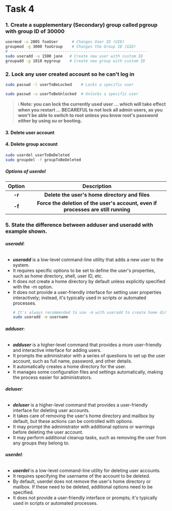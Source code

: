 # Task 4

### 1. Create a supplementary (Secondary) group called pgroup with group ID of 30000
``` bash
usermod -u 2005 fooUser      # Changes User ID (UID)
groupmod -g 3000 fooGroup    # Changes the Group ID (GID)
# ------------------------------------------------------------
sudo useradd -u 1500 jane   # Create new user with custom ID
groupadd -g 1010 mygroup    # Create new group with custom ID
```

### 2. Lock any user created account so he can't log in
``` bash
sudo passwd -l userToBeLocked    # Locks a specific user

sudo passwd -u userToBeUnlocked  # Unlocks a specific user
```
> ℹ️ **Note: you can lock the currently used user ... which will take effect when you restart ... BECAREFUL to not lock all admin users, as you won't be able to switch to root unless you know root's password either by using _su_ or booting.**

#### 3. Delete user account
#### 4. Delete group account
``` bash
sudo userdel userToBeDeleted
sudo groupdel -f groupToBeDeleted
```
##### Options of userdel

|   Option  	| Description 	|
|:------:	|:------:	|
|  **-r**  	|   **Delete the user's home directory and files**  	|
| **-f** 	|  **Force the deletion of the user's account, even if processes are still running**  	|

### 5. State the difference between adduser and useradd with example shown.
###### **useradd**:
* **_useradd_** is a low-level command-line utility that adds a new user to the system.
* It requires specific options to be set to define the user's properties, such as home directory, shell, user ID, etc.
* It does not create a home directory by default unless explicitly specified with the -m option.
* It does not provide a user-friendly interface for setting user properties interactively; instead, it's typically used in scripts or automated processes.
  ``` bash
  # It's always recommended to use -m with useradd to create home directory ... additionally, /etc/skel/ contents needed to be moved (.bashrc, .profile, ...)
  sudo useradd -m username
  ```
###### **adduser**:
* **_adduser_** is a higher-level command that provides a more user-friendly and interactive interface for adding users.
* It prompts the administrator with a series of questions to set up the user account, such as full name, password, and other details.
* It automatically creates a home directory for the user.
* It manages some configuration files and settings automatically, making the process easier for administrators.

###### **deluser**:
* **_deluser_** is a higher-level command that provides a user-friendly interface for deleting user accounts.
* It takes care of removing the user's home directory and mailbox by default, but these actions can be controlled with options.
* It may prompt the administrator with additional options or warnings before deleting the user account.
* It may perform additional cleanup tasks, such as removing the user from any groups they belong to.

###### **userdel**:
* **_userdel_** is a low-level command-line utility for deleting user accounts.
* It requires specifying the username of the account to be deleted.
* By default, userdel does not remove the user's home directory or mailbox. If these need to be deleted, additional options need to be specified.
* It does not provide a user-friendly interface or prompts; it's typically used in scripts or automated processes.
